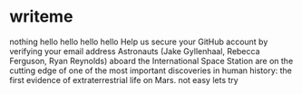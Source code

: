 # writeme
nothing
hello hello hello hello 
Help us secure your GitHub account by verifying your email address Astronauts (Jake Gyllenhaal, Rebecca Ferguson, Ryan Reynolds) aboard the International Space Station are on the cutting edge of one of the most important discoveries in human history: the first evidence of extraterrestrial life on Mars.
not easy lets try
